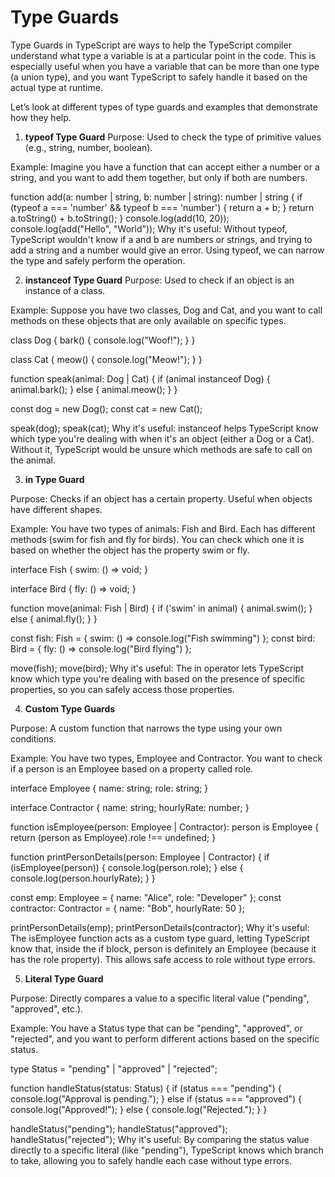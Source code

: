 # Type Guards
Type Guards in TypeScript are ways to help the TypeScript compiler understand what type a variable is at a particular point in the code. This is especially useful when you have a variable that can be more than one type (a union type), and you want TypeScript to safely handle it based on the actual type at runtime.

Let’s look at different types of type guards and examples that demonstrate how they help.


1. **typeof Type Guard**
Purpose: Used to check the type of primitive values (e.g., string, number, boolean).

Example:
Imagine you have a function that can accept either a number or a string, and you want to add them together, but only if both are numbers.

function add(a: number | string, b: number | string): number | string {
  if (typeof a === 'number' && typeof b === 'number') {
    return a + b; 
  }
  return a.toString() + b.toString(); 
}
console.log(add(10, 20));  
console.log(add("Hello", "World")); 
Why it's useful: Without typeof, TypeScript wouldn't know if a and b are numbers or strings, and trying to add a string and a number would give an error. Using typeof, we can narrow the type and safely perform the operation.


2. **instanceof Type Guard**
Purpose: Used to check if an object is an instance of a class.

Example:
Suppose you have two classes, Dog and Cat, and you want to call methods on these objects that are only available on specific types.

class Dog {
  bark() { console.log("Woof!"); }
}

class Cat {
  meow() { console.log("Meow!"); }
}

function speak(animal: Dog | Cat) {
  if (animal instanceof Dog) {
    animal.bark(); 
  } else {
    animal.meow(); 
  }
}

const dog = new Dog();
const cat = new Cat();

speak(dog); 
speak(cat); 
Why it's useful: instanceof helps TypeScript know which type you're dealing with when it's an object (either a Dog or a Cat). Without it, TypeScript would be unsure which methods are safe to call on the animal.

3. **in Type Guard**

Purpose: Checks if an object has a certain property. Useful when objects have different shapes.

Example:
You have two types of animals: Fish and Bird. Each has different methods (swim for fish and fly for birds). You can check which one it is based on whether the object has the property swim or fly.

interface Fish {
  swim: () => void;
}

interface Bird {
  fly: () => void;
}

function move(animal: Fish | Bird) {
  if ('swim' in animal) {
    animal.swim(); 
  } else {
    animal.fly(); 
  }
}

const fish: Fish = { swim: () => console.log("Fish swimming") };
const bird: Bird = { fly: () => console.log("Bird flying") };

move(fish); 
move(bird); 
Why it's useful: The in operator lets TypeScript know which type you're dealing with based on the presence of specific properties, so you can safely access those properties.


4. **Custom Type Guards**


Purpose: A custom function that narrows the type using your own conditions.

Example:
You have two types, Employee and Contractor. You want to check if a person is an Employee based on a property called role.

interface Employee {
  name: string;
  role: string;
}

interface Contractor {
  name: string;
  hourlyRate: number;
}

function isEmployee(person: Employee | Contractor): person is Employee {
  return (person as Employee).role !== undefined;
}

function printPersonDetails(person: Employee | Contractor) {
  if (isEmployee(person)) {
    console.log(person.role); 
  } else {
    console.log(person.hourlyRate); 
  }
}

const emp: Employee = { name: "Alice", role: "Developer" };
const contractor: Contractor = { name: "Bob", hourlyRate: 50 };

printPersonDetails(emp); 
printPersonDetails(contractor); 
Why it's useful: The isEmployee function acts as a custom type guard, letting TypeScript know that, inside the if block, person is definitely an Employee (because it has the role property). This allows safe access to role without type errors.

5. **Literal Type Guard**

Purpose: Directly compares a value to a specific literal value ("pending", "approved", etc.).

Example:
You have a Status type that can be "pending", "approved", or "rejected", and you want to perform different actions based on the specific status.

type Status = "pending" | "approved" | "rejected";

function handleStatus(status: Status) {
  if (status === "pending") {
    console.log("Approval is pending.");
  } else if (status === "approved") {
    console.log("Approved!");
  } else {
    console.log("Rejected.");
  }
}

handleStatus("pending"); 
handleStatus("approved"); 
handleStatus("rejected"); 
Why it's useful: By comparing the status value directly to a specific literal (like "pending"), TypeScript knows which branch to take, allowing you to safely handle each case without type errors.

